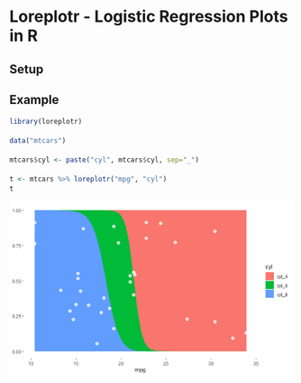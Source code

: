 # Loreplotr - Logistic Regression Plots in R

## Setup

## Example

```R
library(loreplotr)

data("mtcars")

mtcars$cyl <- paste("cyl", mtcars$cyl, sep="_")

t <- mtcars %>% loreplotr("mpg", "cyl")
t

```

![Example loreplot using mtcars dataset](./docs/img/loreplot_cars_example.png)

